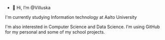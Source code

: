 - 👋 Hi, I’m @Villuska

I'm currently studying Information technology at Aalto University

I'm also interested in Computer Science and Data Science. I'm using GitHub for my personal and some of my school projects.

<!---
Villuska/Villuska is a ✨ special ✨ repository because its `README.md` (this file) appears on your GitHub profile.
You can click the Preview link to take a look at your changes.
--->
